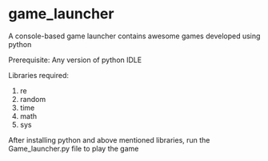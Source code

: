 # game_launcher
A console-based game launcher contains awesome games developed using python

Prerequisite:
Any version of python IDLE

Libraries required:
  1. re
  2. random
  3. time
  4. math
  5. sys
  
  After installing python and above mentioned libraries, run the Game_launcher.py file to play the game
